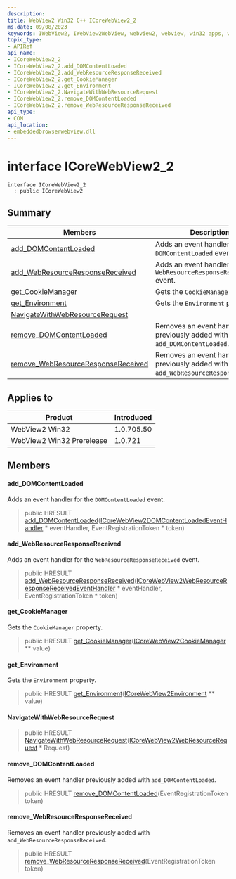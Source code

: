 ```yaml
---
description: 
title: WebView2 Win32 C++ ICoreWebView2_2
ms.date: 09/08/2023
keywords: IWebView2, IWebView2WebView, webview2, webview, win32 apps, win32, edge, ICoreWebView2, ICoreWebView2Controller, browser control, edge html, ICoreWebView2_2
topic_type: 
- APIRef
api_name:
- ICoreWebView2_2
- ICoreWebView2_2.add_DOMContentLoaded
- ICoreWebView2_2.add_WebResourceResponseReceived
- ICoreWebView2_2.get_CookieManager
- ICoreWebView2_2.get_Environment
- ICoreWebView2_2.NavigateWithWebResourceRequest
- ICoreWebView2_2.remove_DOMContentLoaded
- ICoreWebView2_2.remove_WebResourceResponseReceived
api_type:
- COM
api_location:
- embeddedbrowserwebview.dll
---
```


# interface ICoreWebView2_2

```
interface ICoreWebView2_2
  : public ICoreWebView2
```

## Summary

 Members                        | Descriptions
--------------------------------|---------------------------------------------
[add_DOMContentLoaded](#add_domcontentloaded) | Adds an event handler for the `DOMContentLoaded` event.
[add_WebResourceResponseReceived](#add_webresourceresponsereceived) | Adds an event handler for the `WebResourceResponseReceived` event.
[get_CookieManager](#get_cookiemanager) | Gets the `CookieManager` property.
[get_Environment](#get_environment) | Gets the `Environment` property.
[NavigateWithWebResourceRequest](#navigatewithwebresourcerequest) | 
[remove_DOMContentLoaded](#remove_domcontentloaded) | Removes an event handler previously added with `add_DOMContentLoaded`.
[remove_WebResourceResponseReceived](#remove_webresourceresponsereceived) | Removes an event handler previously added with `add_WebResourceResponseReceived`.

## Applies to

Product                         | Introduced
--------------------------------|---------------------------------------------
WebView2 Win32            |    1.0.705.50
WebView2 Win32 Prerelease |    1.0.721

## Members

#### add_DOMContentLoaded

Adds an event handler for the `DOMContentLoaded` event.

> public HRESULT [add_DOMContentLoaded](#add_domcontentloaded)([ICoreWebView2DOMContentLoadedEventHandler](icorewebview2domcontentloadedeventhandler.md) * eventHandler, EventRegistrationToken * token)

#### add_WebResourceResponseReceived

Adds an event handler for the `WebResourceResponseReceived` event.

> public HRESULT [add_WebResourceResponseReceived](#add_webresourceresponsereceived)([ICoreWebView2WebResourceResponseReceivedEventHandler](icorewebview2webresourceresponsereceivedeventhandler.md) * eventHandler, EventRegistrationToken * token)

#### get_CookieManager

Gets the `CookieManager` property.

> public HRESULT [get_CookieManager](#get_cookiemanager)([ICoreWebView2CookieManager](icorewebview2cookiemanager.md) ** value)

#### get_Environment

Gets the `Environment` property.

> public HRESULT [get_Environment](#get_environment)([ICoreWebView2Environment](icorewebview2environment.md) ** value)

#### NavigateWithWebResourceRequest

> public HRESULT [NavigateWithWebResourceRequest](#navigatewithwebresourcerequest)([ICoreWebView2WebResourceRequest](icorewebview2webresourcerequest.md) * Request)

#### remove_DOMContentLoaded

Removes an event handler previously added with `add_DOMContentLoaded`.

> public HRESULT [remove_DOMContentLoaded](#remove_domcontentloaded)(EventRegistrationToken token)

#### remove_WebResourceResponseReceived

Removes an event handler previously added with `add_WebResourceResponseReceived`.

> public HRESULT [remove_WebResourceResponseReceived](#remove_webresourceresponsereceived)(EventRegistrationToken token)


